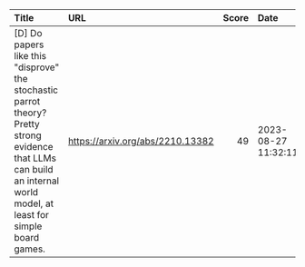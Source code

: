 | Title                                                                                                                                                                 | URL                              |   Score | Date                |
|:----------------------------------------------------------------------------------------------------------------------------------------------------------------------|:---------------------------------|--------:|:--------------------|
| [D] Do papers like this "disprove" the stochastic parrot theory? Pretty strong evidence that LLMs can build an internal world model, at least for simple board games. | https://arxiv.org/abs/2210.13382 |      49 | 2023-08-27 11:32:11 |